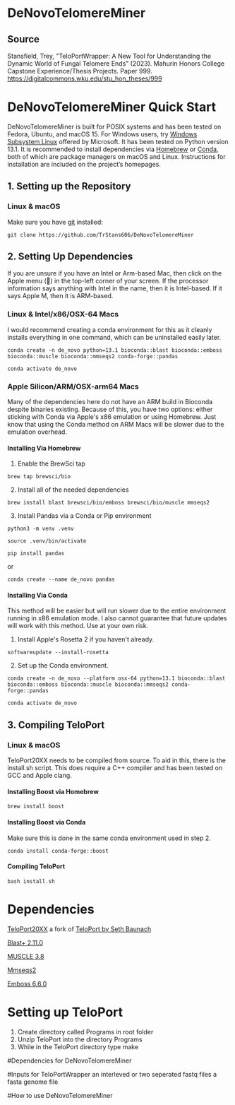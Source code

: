 # DeNovoTelomereMiner

## Source

Stansfield, Trey, "TeloPortWrapper: A New Tool for Understanding the Dynamic World of Fungal Telomere Ends" (2023). Mahurin Honors College Capstone Experience/Thesis Projects. Paper 999.
https://digitalcommons.wku.edu/stu_hon_theses/999

# DeNovoTelomereMiner Quick Start

DeNovoTelomereMiner is built for POSIX systems and has been tested on Fedora, Ubuntu, and macOS 15. For Windows users, try [Windows Subsystem Linux](https://learn.microsoft.com/en-us/windows/wsl/install) offered by Microsoft. It has been tested on Python version 13.1. It is recommended to install dependencies via [Homebrew](https://brew.sh/) or [Conda](https://docs.anaconda.com/miniconda/install/), both of which are package managers on macOS and Linux. Instructions for installation are included on the project’s homepages.

## 1. Setting up the Repository
### Linux & macOS
Make sure you have [git](https://git-scm.com/) installed:

```shell
git clone https://github.com/TrStans606/DeNovoTelomereMiner
```

## 2. Setting Up Dependencies

If you are unsure if you have an Intel or Arm-based Mac, then click on the Apple menu () in the top-left corner of your screen. If the processor information says anything with Intel in the name, then it is Intel-based. If it says Apple M, then it is ARM-based.

### Linux & Intel/x86/OSX-64 Macs 

I would recommend creating a conda environment for this as it cleanly installs everything in one command, which can be uninstalled easily later. 

```shell
conda create -n de_novo python=13.1 bioconda::blast bioconda::emboss bioconda::muscle bioconda::mmseqs2 conda-forge::pandas
```

```shell
conda activate de_novo
```

### Apple Silicon/ARM/OSX-arm64 Macs

Many of the dependencies here do not have an ARM build in Bioconda despite binaries existing. Because of this, you have two options: either sticking with Conda via Apple's x86 emulation or using Homebrew. Just know that using the Conda method on ARM Macs will be slower due to the emulation overhead.

#### Installing Via Homebrew

1. Enable the BrewSci tap 

```shell
brew tap brewsci/bio
```

2. Install all of the needed dependencies

```shell
brew install blast brewsci/bio/emboss brewsci/bio/muscle mmseqs2
```

3. Install Pandas via a Conda or Pip environment

```shell
python3 -m venv .venv
```

```shell
source .venv/bin/activate
```

```shell
pip install pandas
```

or 

```shell
conda create --name de_novo pandas
```

#### Installing Via Conda

This method will be easier but will run slower due to the entire environment running in x86 emulation mode. I also cannot guarantee that future updates will work with this method. Use at your own risk.
1. Install Apple's Rosetta 2 if you haven't already.

```shell
softwareupdate --install-rosetta
```

2. Set up the Conda environment.

```shell
conda create -n de_novo --platform osx-64 python=13.1 bioconda::blast bioconda::emboss bioconda::muscle bioconda::mmseqs2 conda-forge::pandas
```

```shell
conda activate de_novo
```
## 3. Compiling TeloPort
### Linux & macOS

TeloPort20XX needs to be compiled from source. To aid in this, there is the install.sh script. This does require a C++ compiler and has been tested on GCC and Apple clang.

#### Installing Boost via Homebrew

```shell
brew install boost
```

#### Installing Boost via Conda
Make sure this is done in the same conda environment used in step 2.

```shell
conda install conda-forge::boost
```

#### Compiling TeloPort

```shell
bash install.sh
```

# **Dependencies**

[TeloPort20XX](https://github.com/TrStans606/TeloPort20xx) a fork of [TeloPort by Seth Baunach](https://github.com/sabaunach/TeloPort) 

[Blast+ 2.11.0](https://ftp.ncbi.nlm.nih.gov/blast/executables/blast+/2.11.0/) 

[MUSCLE 3.8](https://drive5.com/muscle/downloads_v3.htm)

[Mmseqs2](https://github.com/soedinglab/MMseqs2/)

[Emboss 6.6.0](http://emboss.sourceforge.net/download/)


# Setting up TeloPort

1. Create directory called Programs in root folder
2. Unzip TeloPort into the directory Programs
3. While in the TeloPort directory type make

#Dependencies for DeNovoTelomereMiner

#Inputs for TeloPortWrapper
an interleved or two seperated fastq files
a fasta genome file
 
#How to use DeNovoTelomereMiner
